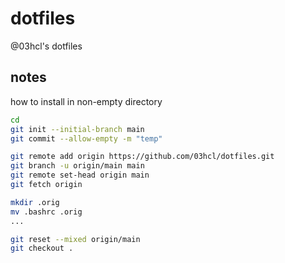 # dotfiles

@03hcl's dotfiles

## notes

how to install in non-empty directory

```bash
cd
git init --initial-branch main
git commit --allow-empty -m "temp"

git remote add origin https://github.com/03hcl/dotfiles.git
git branch -u origin/main main
git remote set-head origin main
git fetch origin

mkdir .orig
mv .bashrc .orig
...

git reset --mixed origin/main
git checkout .
```
